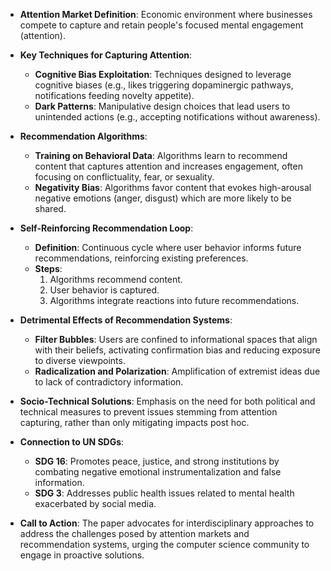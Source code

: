 - **Attention Market Definition**: Economic environment where businesses compete to capture and retain people's focused mental engagement (attention).
  
- **Key Techniques for Capturing Attention**:
  - **Cognitive Bias Exploitation**: Techniques designed to leverage cognitive biases (e.g., likes triggering dopaminergic pathways, notifications feeding novelty appetite).
  - **Dark Patterns**: Manipulative design choices that lead users to unintended actions (e.g., accepting notifications without awareness).

- **Recommendation Algorithms**:
  - **Training on Behavioral Data**: Algorithms learn to recommend content that captures attention and increases engagement, often focusing on conflictuality, fear, or sexuality.
  - **Negativity Bias**: Algorithms favor content that evokes high-arousal negative emotions (anger, disgust) which are more likely to be shared.

- **Self-Reinforcing Recommendation Loop**:
  - **Definition**: Continuous cycle where user behavior informs future recommendations, reinforcing existing preferences.
  - **Steps**:
    1. Algorithms recommend content.
    2. User behavior is captured.
    3. Algorithms integrate reactions into future recommendations.

- **Detrimental Effects of Recommendation Systems**:
  - **Filter Bubbles**: Users are confined to informational spaces that align with their beliefs, activating confirmation bias and reducing exposure to diverse viewpoints.
  - **Radicalization and Polarization**: Amplification of extremist ideas due to lack of contradictory information.

- **Socio-Technical Solutions**: Emphasis on the need for both political and technical measures to prevent issues stemming from attention capturing, rather than only mitigating impacts post hoc.

- **Connection to UN SDGs**:
  - **SDG 16**: Promotes peace, justice, and strong institutions by combating negative emotional instrumentalization and false information.
  - **SDG 3**: Addresses public health issues related to mental health exacerbated by social media.

- **Call to Action**: The paper advocates for interdisciplinary approaches to address the challenges posed by attention markets and recommendation systems, urging the computer science community to engage in proactive solutions.